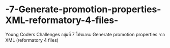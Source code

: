 # -7-Generate-promotion-properties-XML-reformatory-4-files-
Young Coders Challenges กลุ่มที่ 7 โปรแกรม Generate promotion properties จาก XML (reformatory 4 files)
